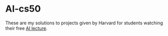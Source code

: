# AI-cs50
These are my solutions to projects given by Harvard for students watching their free [AI lecture](https://youtu.be/5NgNicANyqM?si=L4_3pBXKFLzXOvMT).

